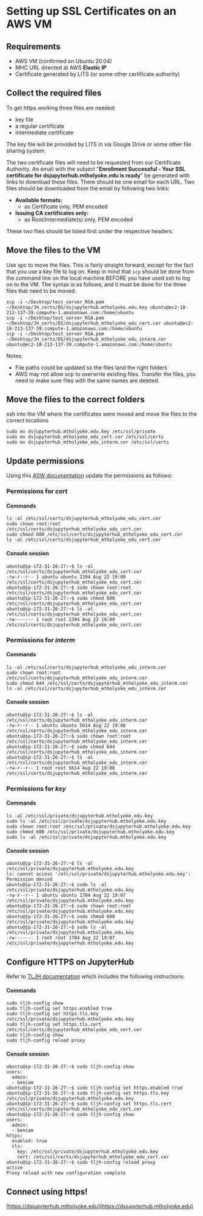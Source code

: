 # Setting up SSL Certificates on an AWS VM

## Requirements

 - AWS VM (confirmed on Ubuntu 20.04)
 - MHC URL directed at AWS **Elastic IP**
 - Certificate generated by LITS (or some other certificate authority)

## Collect the required files

To get https working three files are needed:

- key file
- a regular certificate
- intermediate certificate

The key file will be provided by LITS in via Google Drive or some other file sharing system. 

The two certificate files will need to be requested from our Certificate Authority. An email with the subject "**Enrollment Successful - Your SSL certificate for dsjupyterhub.mtholyoke.edu is ready**" be generated with links to download these files. There should be one email for each URL. Two files should be downloaded from the email by following two links:

- **Available formats:**
	- as Certificate only, PEM encoded
- **Issuing CA certificates only:**
	-  as Root/Intermediate(s) only, PEM encoded

These two files should be listed first under the respective headers. 

## Move the files to the VM

Use spc to move the files. This is fairly straight forward, except for the fact that you use a key file to log on. Keep in mind that `scp` should be done from the command line on the local machine BEFORE you have used ssh to log on to the VM. The syntax is as follows, and it must be done for the three files that need to be moved:

```
scp -i ~/Desktop/test_server_RSA.pem ~/Desktop/JH_certs/DS/dsjupyterhub.mtholyoke.edu.key ubuntu@ec2-18-213-137-39.compute-1.amazonaws.com:/home/ubuntu
scp -i ~/Desktop/test_server_RSA.pem ~/Desktop/JH_certs/DS/dsjupyterhub_mtholyoke_edu_cert.cer ubuntu@ec2-18-213-137-39.compute-1.amazonaws.com:/home/ubuntu
scp -i ~/Desktop/test_server_RSA.pem ~/Desktop/JH_certs/DS/dsjupyterhub_mtholyoke_edu_interm.cer ubuntu@ec2-18-213-137-39.compute-1.amazonaws.com:/home/ubuntu
```

Notes: 

- File paths could be updated so the files land the right folders
- AWS may not allow scp to overwrite existing files. Transfer the files, you need to make sure files with the same names are deleted. 

## Move the files to the correct folders
ssh into the VM where the certificates were moved and move the files to the correct locations

```console
sudo mv dsjupyterhub.mtholyoke.edu.key /etc/ssl/private
sudo mv dsjupyterhub_mtholyoke_edu_cert.cer /etc/ssl/certs
sudo mv dsjupyterhub_mtholyoke_edu_interm.cer /etc/ssl/certs
```

## Update permissions

Using this [ASW documentation](https://docs.aws.amazon.com/AWSEC2/latest/UserGuide/SSL-on-amazon-linux-2.html) update the permissions as follows: 

### Permissions for *cert*

#### Commands

```
ls -al /etc/ssl/certs/dsjupyterhub_mtholyoke_edu_cert.cer
sudo chown root:root /etc/ssl/certs/dsjupyterhub_mtholyoke_edu_cert.cer
sudo chmod 600 /etc/ssl/certs/dsjupyterhub_mtholyoke_edu_cert.cer
ls -al /etc/ssl/certs/dsjupyterhub_mtholyoke_edu_cert.cer
```

#### Console session

```console
ubuntu@ip-172-31-26-27:~$ ls -al /etc/ssl/certs/dsjupyterhub_mtholyoke_edu_cert.cer
-rw-r--r-- 1 ubuntu ubuntu 2394 Aug 22 19:09 /etc/ssl/certs/dsjupyterhub_mtholyoke_edu_cert.cer
ubuntu@ip-172-31-26-27:~$ sudo chown root:root /etc/ssl/certs/dsjupyterhub_mtholyoke_edu_cert.cer
ubuntu@ip-172-31-26-27:~$ sudo chmod 600 /etc/ssl/certs/dsjupyterhub_mtholyoke_edu_cert.cer
ubuntu@ip-172-31-26-27:~$ ls -al /etc/ssl/certs/dsjupyterhub_mtholyoke_edu_cert.cer
-rw------- 1 root root 2394 Aug 22 19:09 /etc/ssl/certs/dsjupyterhub_mtholyoke_edu_cert.cer
```

### Permissions for *interm*

#### Commands

```
ls -al /etc/ssl/certs/dsjupyterhub_mtholyoke_edu_interm.cer
sudo chown root:root /etc/ssl/certs/dsjupyterhub_mtholyoke_edu_interm.cer
sudo chmod 644 /etc/ssl/certs/dsjupyterhub_mtholyoke_edu_interm.cer
ls -al /etc/ssl/certs/dsjupyterhub_mtholyoke_edu_interm.cer
```

#### Console session

```console
ubuntu@ip-172-31-26-27:~$ ls -al /etc/ssl/certs/dsjupyterhub_mtholyoke_edu_interm.cer
-rw-r--r-- 1 ubuntu ubuntu 5614 Aug 22 19:08 /etc/ssl/certs/dsjupyterhub_mtholyoke_edu_interm.cer
ubuntu@ip-172-31-26-27:~$ sudo chown root:root /etc/ssl/certs/dsjupyterhub_mtholyoke_edu_interm.cer
ubuntu@ip-172-31-26-27:~$ sudo chmod 644 /etc/ssl/certs/dsjupyterhub_mtholyoke_edu_interm.cer
ubuntu@ip-172-31-26-27:~$ ls -al /etc/ssl/certs/dsjupyterhub_mtholyoke_edu_interm.cer
-rw-r--r-- 1 root root 5614 Aug 22 19:08 /etc/ssl/certs/dsjupyterhub_mtholyoke_edu_interm.cer
```

### Permissions for *key*

#### Commands

```
ls -al /etc/ssl/private/dsjupyterhub.mtholyoke.edu.key
sudo ls -al /etc/ssl/private/dsjupyterhub.mtholyoke.edu.key
sudo chown root:root /etc/ssl/private/dsjupyterhub.mtholyoke.edu.key
sudo chmod 600 /etc/ssl/private/dsjupyterhub.mtholyoke.edu.key
sudo ls -al /etc/ssl/private/dsjupyterhub.mtholyoke.edu.key
```

#### Console session

```console
ubuntu@ip-172-31-26-27:~$ ls -al /etc/ssl/private/dsjupyterhub.mtholyoke.edu.key
ls: cannot access '/etc/ssl/private/dsjupyterhub.mtholyoke.edu.key': Permission denied
ubuntu@ip-172-31-26-27:~$ sudo ls -al /etc/ssl/private/dsjupyterhub.mtholyoke.edu.key
-rw-r--r-- 1 ubuntu ubuntu 1704 Aug 22 19:07 /etc/ssl/private/dsjupyterhub.mtholyoke.edu.key
ubuntu@ip-172-31-26-27:~$ sudo chown root:root /etc/ssl/private/dsjupyterhub.mtholyoke.edu.key
ubuntu@ip-172-31-26-27:~$ sudo chmod 600 /etc/ssl/private/dsjupyterhub.mtholyoke.edu.key
ubuntu@ip-172-31-26-27:~$ sudo ls -al /etc/ssl/private/dsjupyterhub.mtholyoke.edu.key
-rw------- 1 root root 1704 Aug 22 19:07 /etc/ssl/private/dsjupyterhub.mtholyoke.edu.key
```

## Configure HTTPS on JupyterHub
Refer to [TLJH documentation](https://tljh.jupyter.org/en/latest/howto/admin/https.html#manual-https-with-existing-key-and-certificate) which includes the following instructions:

#### Commands

```
sudo tljh-config show
sudo tljh-config set https.enabled true
sudo tljh-config set https.tls.key /etc/ssl/private/dsjupyterhub.mtholyoke.edu.key
sudo tljh-config set https.tls.cert /etc/ssl/certs/dsjupyterhub_mtholyoke_edu_cert.cer
sudo tljh-config show
sudo tljh-config reload proxy
```

#### Console session

```console
ubuntu@ip-172-31-26-27:~$ sudo tljh-config show
users:
  admin:
  - beniam
ubuntu@ip-172-31-26-27:~$ sudo tljh-config set https.enabled true
ubuntu@ip-172-31-26-27:~$ sudo tljh-config set https.tls.key /etc/ssl/private/dsjupyterhub.mtholyoke.edu.key
ubuntu@ip-172-31-26-27:~$ sudo tljh-config set https.tls.cert /etc/ssl/certs/dsjupyterhub_mtholyoke_edu_cert.cer
ubuntu@ip-172-31-26-27:~$ sudo tljh-config show
users:
  admin:
  - beniam
https:
  enabled: true
  tls:
    key: /etc/ssl/private/dsjupyterhub.mtholyoke.edu.key
    cert: /etc/ssl/certs/dsjupyterhub_mtholyoke_edu_cert.cer
ubuntu@ip-172-31-26-27:~$ sudo tljh-config reload proxy
active
Proxy reload with new configuration complete
```

## Connect using https!

[https://dsjupyterhub.mtholyoke.edu](https://dsjupyterhub.mtholyoke.edu)


